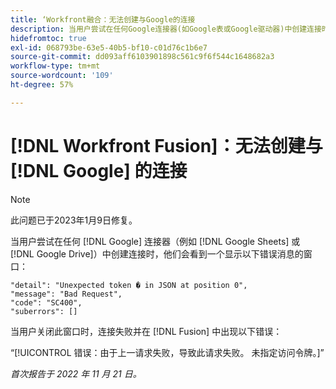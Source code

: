 ```yaml
---
title: ‘Workfront融合：无法创建与Google的连接
description: 当用户尝试在任何Google连接器(如Google表或Google驱动器)中创建连接时，将不会创建该连接，并且用户会看到各种错误消息。
hidefromtoc: true
exl-id: 068793be-63e5-40b5-bf10-c01d76c1b6e7
source-git-commit: dd093aff6103901898c561c9f6f544c1648682a3
workflow-type: tm+mt
source-wordcount: '109'
ht-degree: 57%

---
```


# [!DNL Workfront Fusion]：无法创建与 [!DNL Google] 的连接

>[!NOTE]
>
>此问题已于2023年1月9日修复。

当用户尝试在任何 [!DNL Google] 连接器（例如 [!DNL Google Sheets] 或 [!DNL Google Drive]）中创建连接时，他们会看到一个显示以下错误消息的窗口：

```
"detail": "Unexpected token � in JSON at position 0",
"message": "Bad Request",
"code": "SC400",
"suberrors": []
```

当用户关闭此窗口时，连接失败并在 [!DNL Fusion] 中出现以下错误：

“[!UICONTROL 错误：由于上一请求失败，导致此请求失败。 未指定访问令牌。]”

_首次报告于 2022 年 11 月 21 日。_
